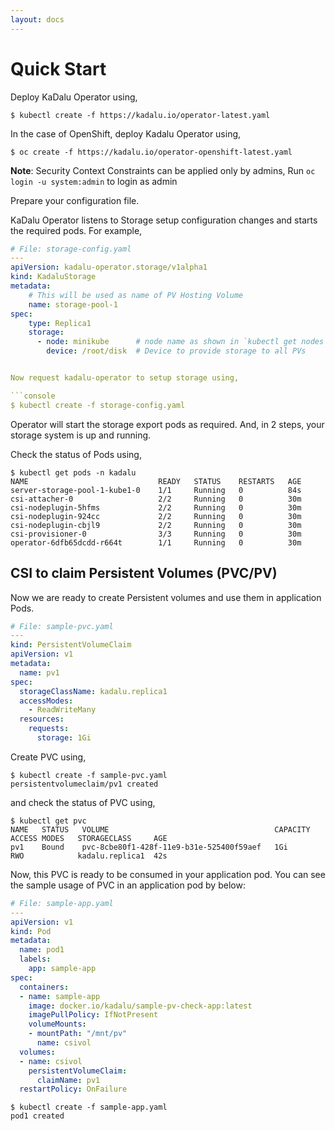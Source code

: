 ```yaml
---
layout: docs
---
```


# Quick Start

Deploy KaDalu Operator using,

```console
$ kubectl create -f https://kadalu.io/operator-latest.yaml
```

In the case of OpenShift, deploy Kadalu Operator using,

```console
$ oc create -f https://kadalu.io/operator-openshift-latest.yaml
```

**Note**: Security Context Constraints can be applied only by admins, Run `oc login -u system:admin` to login as admin

Prepare your configuration file.

KaDalu Operator listens to Storage setup configuration changes and starts the required pods. For example,

```yaml
# File: storage-config.yaml
---
apiVersion: kadalu-operator.storage/v1alpha1
kind: KadaluStorage
metadata:
    # This will be used as name of PV Hosting Volume
    name: storage-pool-1
spec:
    type: Replica1
    storage:
      - node: minikube      # node name as shown in `kubectl get nodes`
        device: /root/disk  # Device to provide storage to all PVs


Now request kadalu-operator to setup storage using,

```console
$ kubectl create -f storage-config.yaml
```

Operator will start the storage export pods as required. And, in 2 steps, your storage system is up and running.

Check the status of Pods using,

```console
$ kubectl get pods -n kadalu
NAME                             READY   STATUS    RESTARTS   AGE
server-storage-pool-1-kube1-0    1/1     Running   0          84s
csi-attacher-0                   2/2     Running   0          30m
csi-nodeplugin-5hfms             2/2     Running   0          30m
csi-nodeplugin-924cc             2/2     Running   0          30m
csi-nodeplugin-cbjl9             2/2     Running   0          30m
csi-provisioner-0                3/3     Running   0          30m
operator-6dfb65dcdd-r664t        1/1     Running   0          30m
```

## CSI to claim Persistent Volumes (PVC/PV)

Now we are ready to create Persistent volumes and use them in application Pods.

```yaml
# File: sample-pvc.yaml
---
kind: PersistentVolumeClaim
apiVersion: v1
metadata:
  name: pv1
spec:
  storageClassName: kadalu.replica1
  accessModes:
    - ReadWriteMany
  resources:
    requests:
      storage: 1Gi
```

Create PVC using,

```console
$ kubectl create -f sample-pvc.yaml
persistentvolumeclaim/pv1 created
```

and check the status of PVC using,

```console
$ kubectl get pvc
NAME   STATUS   VOLUME                                     CAPACITY   ACCESS MODES   STORAGECLASS     AGE
pv1    Bound    pvc-8cbe80f1-428f-11e9-b31e-525400f59aef   1Gi        RWO            kadalu.replica1  42s
```

Now, this PVC is ready to be consumed in your application pod. You can see the sample usage of PVC in an application pod by below:

```yaml
# File: sample-app.yaml
---
apiVersion: v1
kind: Pod
metadata:
  name: pod1
  labels:
    app: sample-app
spec:
  containers:
  - name: sample-app
    image: docker.io/kadalu/sample-pv-check-app:latest
    imagePullPolicy: IfNotPresent
    volumeMounts:
    - mountPath: "/mnt/pv"
      name: csivol
  volumes:
  - name: csivol
    persistentVolumeClaim:
      claimName: pv1
  restartPolicy: OnFailure
```

```console
$ kubectl create -f sample-app.yaml
pod1 created
```

